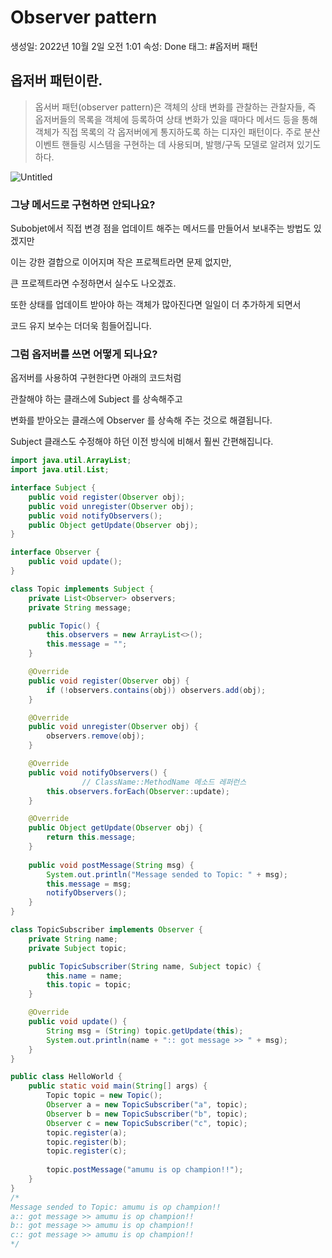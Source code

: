# Observer pattern

생성일: 2022년 10월 2일 오전 1:01
속성: Done
태그: #옵저버 패턴

## 옵저버 패턴이란.

> 옵서버 패턴(observer pattern)은 객체의 상태 변화를 관찰하는 관찰자들, 
즉 옵저버들의 목록을 객체에 등록하여 상태 변화가 있을 때마다 메서드 등을 통해 
객체가 직접 목록의 각 옵저버에게 통지하도록 하는 디자인 패턴이다. 
주로 분산 이벤트 핸들링 시스템을 구현하는 데 사용되며, 
발행/구독 모델로 알려져 있기도 하다.
> 

![Untitled](.img/Observer_pattern.png)

### 그냥 메서드로 구현하면 안되나요?

Subobjet에서 직접 변경 점을 업데이트 해주는 메서드를 만들어서 보내주는 방법도 있겠지만 

이는 강한 결합으로 이어지며 작은 프로젝트라면 문제 없지만,

큰 프로젝트라면 수정하면서 실수도 나오겠죠.

또한 상태를 업데이트 받아야 하는 객체가 많아진다면 일일이 더 추가하게 되면서 

코드 유지 보수는 더더욱 힘들어집니다.

### 그럼 옵저버를 쓰면 어떻게 되나요?

옵저버를 사용하여 구현한다면 아래의 코드처럼 

관찰해야 하는 클래스에 Subject 를 상속해주고

변화를 받아오는 클래스에 Observer 를 상속해 주는 것으로 해결됩니다.

Subject 클래스도 수정해야 하던 이전 방식에 비해서 훨씬 간편해집니다.

```java
import java.util.ArrayList;
import java.util.List;

interface Subject {
    public void register(Observer obj);
    public void unregister(Observer obj);
    public void notifyObservers();
    public Object getUpdate(Observer obj);
}

interface Observer {
    public void update(); 
}

class Topic implements Subject {
    private List<Observer> observers;
    private String message; 

    public Topic() {
        this.observers = new ArrayList<>();
        this.message = "";
    }

    @Override
    public void register(Observer obj) {
        if (!observers.contains(obj)) observers.add(obj); 
    }

    @Override
    public void unregister(Observer obj) {
        observers.remove(obj); 
    }

    @Override
    public void notifyObservers() {   
				// ClassName::MethodName 메소드 레퍼런스
        this.observers.forEach(Observer::update); 
    }

    @Override
    public Object getUpdate(Observer obj) {
        return this.message;
    } 
    
    public void postMessage(String msg) {
        System.out.println("Message sended to Topic: " + msg);
        this.message = msg; 
        notifyObservers();
    }
}

class TopicSubscriber implements Observer {
    private String name;
    private Subject topic;

    public TopicSubscriber(String name, Subject topic) {
        this.name = name;
        this.topic = topic;
    }

    @Override
    public void update() {
        String msg = (String) topic.getUpdate(this); 
        System.out.println(name + ":: got message >> " + msg); 
    } 
}

public class HelloWorld { 
    public static void main(String[] args) {
        Topic topic = new Topic(); 
        Observer a = new TopicSubscriber("a", topic);
        Observer b = new TopicSubscriber("b", topic);
        Observer c = new TopicSubscriber("c", topic);
        topic.register(a);
        topic.register(b);
        topic.register(c); 
   
        topic.postMessage("amumu is op champion!!"); 
    }
}
/*
Message sended to Topic: amumu is op champion!!
a:: got message >> amumu is op champion!!
b:: got message >> amumu is op champion!!
c:: got message >> amumu is op champion!!
*/
```
